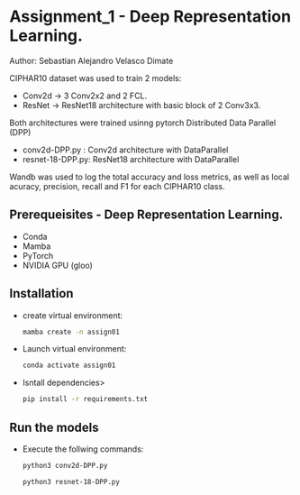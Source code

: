# Assignment_1 - Deep Representation Learning. 
Author: Sebastian Alejandro Velasco Dimate

CIPHAR10 dataset was used to train 2 models:
- Conv2d -> 3 Conv2x2 and 2 FCL. 
- ResNet -> ResNet18 architecture with basic block of 2 Conv3x3. 

Both architectures were trained usinng pytorch Distributed Data Parallel (DPP)

- conv2d-DPP.py : Conv2d architecture with DataParallel
- resnet-18-DPP.py: ResNet18 architecture with DataParallel


Wandb was used to log the total accuracy and loss metrics, as well as local acuracy, precision, recall and F1 for each CIPHAR10 class.

## Prerequeisites - Deep Representation Learning. 
- Conda
- Mamba
- PyTorch
- NVIDIA GPU (gloo)

## Installation
- create virtual environment: 
    ```bash
    mamba create -n assign01
    ```
- Launch virtual environment:   
    ```bash
    conda activate assign01
    ```
- Isntall dependencies> 
    ```bash
    pip install -r requirements.txt
    ```

## Run the models
- Execute the follwing commands:
    ```bash
    python3 conv2d-DPP.py
    ```
    ```bash
    python3 resnet-18-DPP.py
    ```